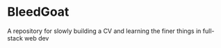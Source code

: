 # BleedGoat
A repository for slowly building a CV and learning the finer things in full-stack web dev

